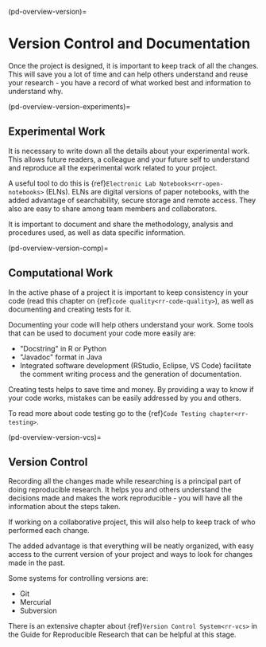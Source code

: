 (pd-overview-version)=
# Version Control and Documentation

Once the project is designed, it is important to keep track of all the changes.
This will save you a lot of time and can help others understand and reuse your research - you have a record of what worked best and information to understand why.

(pd-overview-version-experiments)=
## Experimental Work

It is necessary to write down all the details about your experimental work.
This allows future readers, a colleague and your future self to understand and reproduce all the experimental work related to your project.

A useful tool to do this is {ref}`Electronic Lab Notebooks<rr-open-notebooks>` (ELNs).
ELNs are digital versions of paper notebooks, with the added advantage of searchability, secure storage and remote access.
They also are easy to share among team members and collaborators.

It is important to document and share the methodology, analysis and procedures used, as well as data specific information.

(pd-overview-version-comp)=
## Computational Work

In the active phase of a project it is important to keep consistency in your code (read this chapter on {ref}`code quality<rr-code-quality>`), as well as documenting and creating tests for it.

Documenting your code will help others understand your work.
Some tools that can be used to document your code more easily are:
- "Docstring" in R or Python
- "Javadoc" format in Java
- Integrated software development (RStudio, Eclipse, VS Code) facilitate the comment writing process and the generation of documentation.

Creating tests helps to save time and money.
By providing a way to know if your code works, mistakes can be easily addressed by you and others.

To read more about code testing go to the {ref}`Code Testing chapter<rr-testing>`.

(pd-overview-version-vcs)=
## Version Control

Recording all the changes made while researching is a principal part of doing reproducible research.
It helps you and others understand the decisions made and makes the work reproducible - you will have all the information about the steps taken.

If working on a collaborative project, this will also help to keep track of who performed each change.

The added advantage is that everything will be neatly organized, with easy access to the current version of your project and ways to look for changes made in the past.

Some systems for controlling versions are:
- Git
- Mercurial
- Subversion

There is an extensive chapter about {ref}`Version Control System<rr-vcs>` in the Guide for Reproducible Research that can be helpful at this stage.
